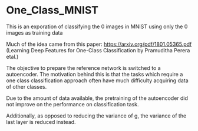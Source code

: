 # One_Class_MNIST

This is an exporation of classifying the 0 images in MNIST using only the 0 images as training data

Much of the idea came from this paper: https://arxiv.org/pdf/1801.05365.pdf (Learning Deep Features for One-Class Classification by Pramuditha Perera etal.)

The objective to prepare the reference network is switched to a autoencoder. The motivation behind this is that the tasks which require a one class classification approach often have much difficulty acquiring data of other classes. 

Due to the amount of data available, the pretraining of the autoencoder did not improve on the performance on classification task. 

Additionally, as opposed to reducing the variance of g, the variance of the last layer is reduced instead.